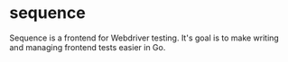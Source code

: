 # sequence
Sequence is a frontend for Webdriver testing.  It's goal is to make writing and managing frontend tests easier in Go.
